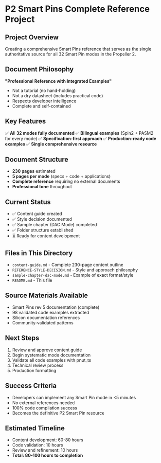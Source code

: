 # P2 Smart Pins Complete Reference Project

## Project Overview
Creating a comprehensive Smart Pins reference that serves as the single authoritative source for all 32 Smart Pin modes in the Propeller 2.

## Document Philosophy
**"Professional Reference with Integrated Examples"**
- Not a tutorial (no hand-holding)
- Not a dry datasheet (includes practical code)
- Respects developer intelligence
- Complete and self-contained

## Key Features
✅ **All 32 modes fully documented**
✅ **Bilingual examples** (Spin2 + PASM2 for every mode)
✅ **Specification-first approach**
✅ **Production-ready code examples**
✅ **Single comprehensive resource**

## Document Structure
- **230 pages** estimated
- **5 pages per mode** (specs + code + applications)
- **Complete reference** requiring no external documents
- **Professional tone** throughout

## Current Status
- ✅ Content guide created
- ✅ Style decision documented
- ✅ Sample chapter (DAC Mode) completed
- ✅ Folder structure established
- ⏳ Ready for content development

## Files in This Directory
- `content-guide.md` - Complete 230-page content outline
- `REFERENCE-STYLE-DECISION.md` - Style and approach philosophy
- `sample-chapter-dac-mode.md` - Example of exact format/style
- `README.md` - This file

## Source Materials Available
- Smart Pins rev 5 documentation (complete)
- 98 validated code examples extracted
- Silicon documentation references
- Community-validated patterns

## Next Steps
1. Review and approve content guide
2. Begin systematic mode documentation
3. Validate all code examples with pnut_ts
4. Technical review process
5. Production formatting

## Success Criteria
- Developers can implement any Smart Pin mode in <5 minutes
- No external references needed
- 100% code compilation success
- Becomes the definitive P2 Smart Pin resource

## Estimated Timeline
- Content development: 60-80 hours
- Code validation: 10 hours
- Review and refinement: 10 hours
- **Total: 80-100 hours to completion**